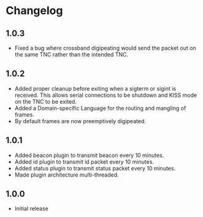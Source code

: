 # Changelog

## 1.0.3

* Fixed a bug where crossband digipeating would send the packet out on the same TNC rather than the intended TNC.

## 1.0.2

* Added proper cleanup before exiting when a sigterm or sigint is received. This allows serial connections to be
  shutdown and KISS mode on the TNC to be exited.
* Added a Domain-specific Language for the routing and mangling of frames.
* By default frames are now preemptively digipeated.

## 1.0.1

* Added beacon plugin to transmit beacon every 10 minutes.
* Added id plugin to transmit id packet every 10 minutes.
* Added status plugin to transmit status packet every 10 minutes.
* Made plugin architecture multi-threaded.

## 1.0.0

* Initial release